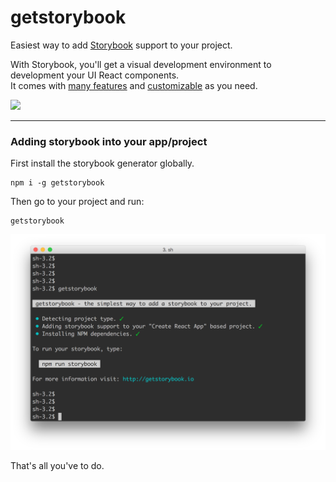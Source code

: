 # getstorybook

Easiest way to add [Storybook](https://github.com/kadirahq/react-storybook) support to your project.

With Storybook, you'll get a visual development environment to development your UI React components. <br />
It comes with [many features](https://github.com/kadirahq/react-storybook#features) and [customizable](https://github.com/kadirahq/react-storybook#learn-more) as you need.

![](https://raw.githubusercontent.com/kadirahq/react-storybook/master/docs/react_storybook_demo.gif)

---

### Adding storybook into your app/project

First install the storybook generator globally.

```
npm i -g getstorybook
```

Then go to your project and run:

```
getstorybook
```

![](docs/getstorybook.png)

That's all you've to do.
